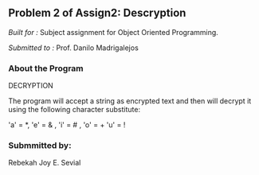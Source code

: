 ## Problem 2 of Assign2: Descryption

  *Built for :* Subject assignment for Object Oriented Programming.

  *Submitted to :* Prof. Danilo Madrigalejos 
  
### About the Program

DECRYPTION

The program will accept a string as encrypted text and then will decrypt it using the following character substitute:

'a' = *, 'e' = & , 'i' = # , 'o' = + 'u' = !

### Submmitted by:

Rebekah Joy E. Sevial
